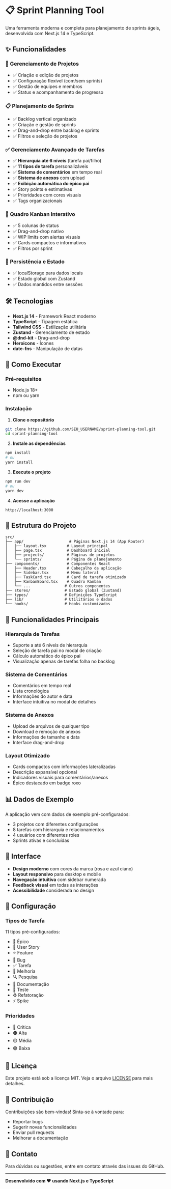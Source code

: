 # 📋 Sprint Planning Tool

Uma ferramenta moderna e completa para planejamento de sprints ágeis, desenvolvida com Next.js 14 e TypeScript.

## ✨ Funcionalidades

### 🎯 Gerenciamento de Projetos
- ✅ Criação e edição de projetos
- ✅ Configuração flexível (com/sem sprints)
- ✅ Gestão de equipes e membros
- ✅ Status e acompanhamento de progresso

### 📋 Planejamento de Sprints
- ✅ Backlog vertical organizado
- ✅ Criação e gestão de sprints
- ✅ Drag-and-drop entre backlog e sprints
- ✅ Filtros e seleção de projetos

### ✅ Gerenciamento Avançado de Tarefas
- ✅ **Hierarquia até 6 níveis** (tarefa pai/filho)
- ✅ **11 tipos de tarefa** personalizáveis
- ✅ **Sistema de comentários** em tempo real
- ✅ **Sistema de anexos** com upload
- ✅ **Exibição automática do épico pai**
- ✅ Story points e estimativas
- ✅ Prioridades com cores visuais
- ✅ Tags organizacionais

### 🎨 Quadro Kanban Interativo
- ✅ 5 colunas de status
- ✅ Drag-and-drop nativo
- ✅ WIP limits com alertas visuais
- ✅ Cards compactos e informativos
- ✅ Filtros por sprint

### 💾 Persistência e Estado
- ✅ localStorage para dados locais
- ✅ Estado global com Zustand
- ✅ Dados mantidos entre sessões

## 🛠️ Tecnologias

- **Next.js 14** - Framework React moderno
- **TypeScript** - Tipagem estática
- **Tailwind CSS** - Estilização utilitária
- **Zustand** - Gerenciamento de estado
- **@dnd-kit** - Drag-and-drop
- **Heroicons** - Ícones
- **date-fns** - Manipulação de datas

## 🚀 Como Executar

### Pré-requisitos
- Node.js 18+ 
- npm ou yarn

### Instalação

1. **Clone o repositório**
```bash
git clone https://github.com/SEU_USERNAME/sprint-planning-tool.git
cd sprint-planning-tool
```

2. **Instale as dependências**
```bash
npm install
# ou
yarn install
```

3. **Execute o projeto**
```bash
npm run dev
# ou
yarn dev
```

4. **Acesse a aplicação**
```
http://localhost:3000
```

## 📁 Estrutura do Projeto

```
src/
├── app/                    # Páginas Next.js 14 (App Router)
│   ├── layout.tsx         # Layout principal
│   ├── page.tsx           # Dashboard inicial
│   ├── projects/          # Páginas de projetos
│   └── sprints/           # Página de planejamento
├── components/            # Componentes React
│   ├── Header.tsx         # Cabeçalho da aplicação
│   ├── Sidebar.tsx        # Menu lateral
│   ├── TaskCard.tsx       # Card de tarefa otimizado
│   ├── KanbanBoard.tsx    # Quadro Kanban
│   └── ...               # Outros componentes
├── stores/               # Estado global (Zustand)
├── types/                # Definições TypeScript
├── lib/                  # Utilitários e dados
└── hooks/                # Hooks customizados
```

## 🎯 Funcionalidades Principais

### Hierarquia de Tarefas
- Suporte a até 6 níveis de hierarquia
- Seleção de tarefa pai no modal de criação
- Cálculo automático do épico pai
- Visualização apenas de tarefas folha no backlog

### Sistema de Comentários
- Comentários em tempo real
- Lista cronológica
- Informações do autor e data
- Interface intuitiva no modal de detalhes

### Sistema de Anexos
- Upload de arquivos de qualquer tipo
- Download e remoção de anexos
- Informações de tamanho e data
- Interface drag-and-drop

### Layout Otimizado
- Cards compactos com informações lateralizadas
- Descrição expansível opcional
- Indicadores visuais para comentários/anexos
- Épico destacado em badge roxo

## 📊 Dados de Exemplo

A aplicação vem com dados de exemplo pré-configurados:
- 3 projetos com diferentes configurações
- 8 tarefas com hierarquia e relacionamentos
- 4 usuários com diferentes roles
- Sprints ativas e concluídas

## 🎨 Interface

- **Design moderno** com cores da marca (rosa e azul ciano)
- **Layout responsivo** para desktop e mobile
- **Navegação intuitiva** com sidebar numerada
- **Feedback visual** em todas as interações
- **Acessibilidade** considerada no design

## 🔧 Configuração

### Tipos de Tarefa
11 tipos pré-configurados:
- 🎯 Épico
- 📖 User Story  
- ⭐ Feature
- 🐛 Bug
- ✅ Tarefa
- 🔧 Melhoria
- 🔍 Pesquisa
- 📝 Documentação
- 🧪 Teste
- ♻️ Refatoração
- ⚡ Spike

### Prioridades
- 🔴 Crítica
- 🟠 Alta
- 🟡 Média
- 🟢 Baixa

## 📝 Licença

Este projeto está sob a licença MIT. Veja o arquivo [LICENSE](LICENSE) para mais detalhes.

## 🤝 Contribuição

Contribuições são bem-vindas! Sinta-se à vontade para:
- Reportar bugs
- Sugerir novas funcionalidades
- Enviar pull requests
- Melhorar a documentação

## 📧 Contato

Para dúvidas ou sugestões, entre em contato através das issues do GitHub.

---

**Desenvolvido com ❤️ usando Next.js e TypeScript**

